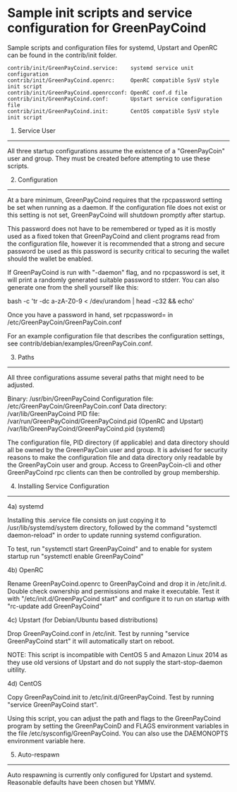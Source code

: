 Sample init scripts and service configuration for GreenPayCoind
==========================================================

Sample scripts and configuration files for systemd, Upstart and OpenRC
can be found in the contrib/init folder.

    contrib/init/GreenPayCoind.service:    systemd service unit configuration
    contrib/init/GreenPayCoind.openrc:     OpenRC compatible SysV style init script
    contrib/init/GreenPayCoind.openrcconf: OpenRC conf.d file
    contrib/init/GreenPayCoind.conf:       Upstart service configuration file
    contrib/init/GreenPayCoind.init:       CentOS compatible SysV style init script

1. Service User
---------------------------------

All three startup configurations assume the existence of a "GreenPayCoin" user
and group.  They must be created before attempting to use these scripts.

2. Configuration
---------------------------------

At a bare minimum, GreenPayCoind requires that the rpcpassword setting be set
when running as a daemon.  If the configuration file does not exist or this
setting is not set, GreenPayCoind will shutdown promptly after startup.

This password does not have to be remembered or typed as it is mostly used
as a fixed token that GreenPayCoind and client programs read from the configuration
file, however it is recommended that a strong and secure password be used
as this password is security critical to securing the wallet should the
wallet be enabled.

If GreenPayCoind is run with "-daemon" flag, and no rpcpassword is set, it will
print a randomly generated suitable password to stderr.  You can also
generate one from the shell yourself like this:

bash -c 'tr -dc a-zA-Z0-9 < /dev/urandom | head -c32 && echo'

Once you have a password in hand, set rpcpassword= in /etc/GreenPayCoin/GreenPayCoin.conf

For an example configuration file that describes the configuration settings,
see contrib/debian/examples/GreenPayCoin.conf.

3. Paths
---------------------------------

All three configurations assume several paths that might need to be adjusted.

Binary:              /usr/bin/GreenPayCoind
Configuration file:  /etc/GreenPayCoin/GreenPayCoin.conf
Data directory:      /var/lib/GreenPayCoind
PID file:            /var/run/GreenPayCoind/GreenPayCoind.pid (OpenRC and Upstart)
                     /var/lib/GreenPayCoind/GreenPayCoind.pid (systemd)

The configuration file, PID directory (if applicable) and data directory
should all be owned by the GreenPayCoin user and group.  It is advised for security
reasons to make the configuration file and data directory only readable by the
GreenPayCoin user and group.  Access to GreenPayCoin-cli and other GreenPayCoind rpc clients
can then be controlled by group membership.

4. Installing Service Configuration
-----------------------------------

4a) systemd

Installing this .service file consists on just copying it to
/usr/lib/systemd/system directory, followed by the command
"systemctl daemon-reload" in order to update running systemd configuration.

To test, run "systemctl start GreenPayCoind" and to enable for system startup run
"systemctl enable GreenPayCoind"

4b) OpenRC

Rename GreenPayCoind.openrc to GreenPayCoind and drop it in /etc/init.d.  Double
check ownership and permissions and make it executable.  Test it with
"/etc/init.d/GreenPayCoind start" and configure it to run on startup with
"rc-update add GreenPayCoind"

4c) Upstart (for Debian/Ubuntu based distributions)

Drop GreenPayCoind.conf in /etc/init.  Test by running "service GreenPayCoind start"
it will automatically start on reboot.

NOTE: This script is incompatible with CentOS 5 and Amazon Linux 2014 as they
use old versions of Upstart and do not supply the start-stop-daemon uitility.

4d) CentOS

Copy GreenPayCoind.init to /etc/init.d/GreenPayCoind. Test by running "service GreenPayCoind start".

Using this script, you can adjust the path and flags to the GreenPayCoind program by
setting the GreenPayCoinD and FLAGS environment variables in the file
/etc/sysconfig/GreenPayCoind. You can also use the DAEMONOPTS environment variable here.

5. Auto-respawn
-----------------------------------

Auto respawning is currently only configured for Upstart and systemd.
Reasonable defaults have been chosen but YMMV.
